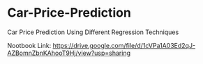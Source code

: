 # Car-Price-Prediction
Car Price Prediction Using Different Regression Techniques



Nootbook Link: https://drive.google.com/file/d/1cVPa1A03Ed2qJ-AZBomnZbnKAhooT9Hj/view?usp=sharing
